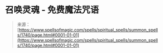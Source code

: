 <!--yml

category: 未分类

date: 2024-06-12 18:35:00

-->

# 召唤灵魂 - 免费魔法咒语

> 来源：[https://www.spellsofmagic.com/spells/spiritual_spells/summon_spells/1740/page.html#0001-01-01](https://www.spellsofmagic.com/spells/spiritual_spells/summon_spells/1740/page.html#0001-01-01)
